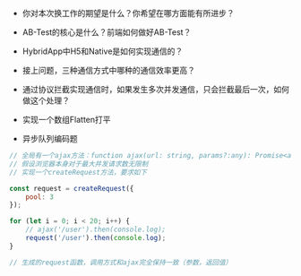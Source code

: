 
 * 你对本次换工作的期望是什么？你希望在哪方面能有所进步？
 
 * AB-Test的核心是什么？前端如何做好AB-Test？
 
 * HybridApp中H5和Native是如何实现通信的？
 
 * 接上问题，三种通信方式中哪种的通信效率更高？
 
 * 通过协议拦截实现通信时，如果发生多次并发通信，只会拦截最后一次，如何做这个处理？

 * 实现一个数组Flatten打平
 
 * 异步队列编码题
```javascript
// 全局有一个ajax方法：function ajax(url: string, params?:any): Promise<any>，业务中会要求使用这个方法作为全局XHR/fetch的封装使用
// 假设浏览器本身对于最大并发请求数无限制
// 实现一个createRequest方法，要求如下

const request = createRequest({
    pool: 3
});

for (let i = 0; i < 20; i++) {
    // ajax('/user').then(console.log);
    request('/user').then(console.log);
}

// 生成的request函数，调用方式和ajax完全保持一致（参数，返回值）
```
